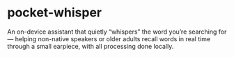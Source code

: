 # pocket-whisper
An on-device assistant that quietly “whispers” the word you’re searching for — helping non-native speakers or older adults recall words in real time through a small earpiece, with all processing done locally.
